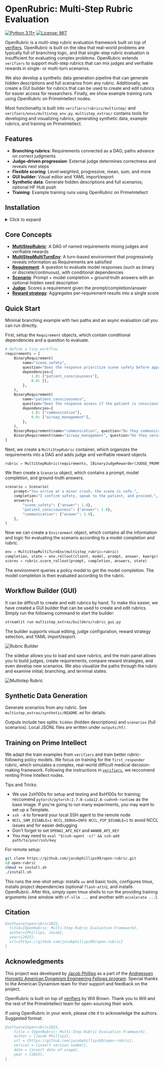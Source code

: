 # OpenRubric: Multi‑Step Rubric Evaluation

[![Python 3.11+](https://img.shields.io/badge/python-3.11+-blue.svg)](https://www.python.org/downloads/)
[![License: MIT](https://img.shields.io/badge/License-MIT-yellow.svg)](https://opensource.org/licenses/MIT)

OpenRubric is a multi-step rubric evaluation framework built on top of [verifiers](https://github.com/willccbb/verifiers). OpenRubric is built on the idea that real-world problems are typically full of branching logic, and that single-step rubric evaluation is insufficient for evaluating complex problems. OpenRubric extends `verifiers` to support multi-step rubrics that can mix judges and verifiable rewards in single- or multi-turn scenarios.

We also develop a synthetic data generation pipeline that can generate hidden descriptions and full scenarios from any rubric. Additionally, we create a GUI builder for rubrics that can be used to create and edit rubrics for easier access for researchers. Finally, we show example training runs using OpenRubric on PrimeIntellect nodes.

Most functionality is built into `verifiers/rubrics/multistep/` and `verifiers/envs/multistep_env.py`. `multistep_extras/` contains tools for developing and visualizing rubrics, generating synthetic data, example rubrics, and training on PrimeIntellect.

## Features

- **Branching rubrics**: Requirements connected as a DAG; paths advance on correct judgments
- **Judge‑driven progression**: External judge determines correctness and reveals next steps
- **Flexible scoring**: Level‑weighted, progressive, mean, sum, and more
- **GUI builder**: Visual editor and YAML import/export
- **Synthetic data**: Generate hidden descriptions and full scenarios; optional HF Hub push
- **Training**: Example training runs using OpenRubric on PrimeIntellect

## Installation
<details>
<summary>Click to expand</summary>

```bash
git clone https://github.com/jacobphillips99/open-rubric.git
cd open-rubric
uv sync --extra all

# Optional: GPU‑optimized attention
uv pip install flash-attn --no-build-isolation
```

Configure credentials as needed (`OPENAI`, `ANTHROPIC`, `wandb`, `huggingface-cli`). For remote setup, see `install.sh`.

</details>



## Core Concepts

- **[MultiStepRubric](https://github.com/jacobphillips99/open-rubric/blob/main/verifiers/rubrics/multistep/multistep_rubric.py)**: A DAG of named requirements mixing judges and verifiable rewards
- **[MultiStepMultiTurnEnv](https://github.com/jacobphillips99/open-rubric/blob/main/verifiers/envs/multistep_env.py)**: A turn-based environment that progressively reveals information as Requirements are satisfied
- **[Requirement](https://github.com/jacobphillips99/open-rubric/blob/main/verifiers/rubrics/multistep/requirement.py)**: A question to evaluate model responses (such as binary or discrete/continuous), with conditional dependencies
- **[Scenario](https://github.com/jacobphillips99/open-rubric/blob/main/verifiers/rubrics/multistep/scenario.py)**: Prompt + model completion + ground‑truth answers with an optional hidden seed description
- **[Judge](https://github.com/jacobphillips99/open-rubric/blob/main/verifiers/rewards/judge_reward.py)**: Scores a requirement given the prompt/completion/answer
- **[Reward strategy](https://github.com/jacobphillips99/open-rubric/blob/main/verifiers/rubrics/multistep/reward_strategies.py)**: Aggregates per‑requirement results into a single score

## Quick Start

Minimal branching example with two paths and an async evaluation call you can run directly.

First, setup the `Requirement` objects, which contain conditional dependencies and a question to evaluate.

```python
# Define a tiny workflow
requirements = [
    BinaryRequirement(
        name="scene_safety",
        question="Does the response prioritize scene safety before approaching?",
        dependencies={
            1.0: ["patient_consciousness"],
            0.0: [],
        },
    ),
    BinaryRequirement(
        name="patient_consciousness",
        question="Does the response assess if the patient is conscious?",
        dependencies={
            1.0: ["communication"],
            0.0: ["airway_management"],
        },
    ),
    BinaryRequirement(name="communication", question="Do they communicate with the patient?"),
    BinaryRequirement(name="airway_management", question="Do they secure the airway?"),
]
```

Next, we create a `MultiStepRubric` container, which organizes the requirements into a DAG and adds judge and verifiable reward objects.

```python
rubric = MultiStepRubric(requirements, [BinaryJudgeRewarder(JUDGE_PROMPT)])
```

We then create a `Scenario` object, which contains a prompt, model completion, and ground-truth answers.

```python
scenario = Scenario(
    prompt="You arrive at a minor crash; the scene is safe.",
    completion="I confirm safety, speak to the patient, and proceed.",
    answers={
        "scene_safety": {"answer": 1.0},
        "patient_consciousness": {"answer": 1.0},
        "communication": {"answer": 1.0},
    },
)
```

Now we can create a `Environment` object, which contains all the information and logic for evaluating the scenario according to a model completion and rubric.

```python
env = MultiStepMultiTurnEnv(multistep_rubric=rubric)
completion, state = env.rollout(client, model, prompt, answer, kwargs)
scores = rubric.score_rollout(prompt, completion, answers, state)
```

The environment queries a policy model to get the model completion. The model completion is then evaluated according to the rubric.

## Workflow Builder (GUI)

It can be difficult to create and edit rubrics by hand. To make this easier, we have created a GUI builder that can be used to create and edit rubrics. Simply run the following command to start the builder:

```bash
streamlit run multistep_extras/builders/rubric_gui.py
```

The builder supports visual editing, judge configuration, reward strategy selection, and YAML import/export.

![Rubric Builder](rubric_gui.png)

The sidebar allows you to load and save rubrics, and the main panel allows you to build judges, create requirements, compare reward strategies, and even develop new scenarios. We also visualize the paths through the rubric and examine initial, branching, and terminal states.

![Multistep Rubric](rubric_viz.png)

## Synthetic Data Generation

Generate scenarios from any rubric. See `multistep_extras/synthetic/README.md` for details.

Outputs include two splits: `hidden` (hidden descriptions) and `scenarios` (full scenarios). Local JSONL files are written under `outputs/hf/`.

## Training on Prime Intellect

We adapt the train examples from `verifiers` and train better rubric-following policy models. We focus on training for the `first_responder` rubric, which simulates a complex, real-world difficult medical decision-making framework. Following the instructions in [`verifiers`](https://github.com/willccbb/verifiers/blob/main/README.md#training-on-prime-intellect), we reccomend renting Prime Intellect nodes.

Tips and Tricks:
- We use 2xH100s for setup and testing and 8xH100s for training; reccomend `pytorch/pytorch:2.7.0-cuda12.8-cudnn9-runtime` as the base image. If you're going to run many experiments, you may want to set up a Template.
- `ssh -A` to forward your local SSH agent to the remote node
- `NCCL_SHM_DISABLE=1 NCCL_DEBUG=INFO NCCL_P2P_DISABLE=1` to avoid NCCL issues and for easier debugging
- Don't forget to set `OPENAI_API_KEY` and `WANDB_API_KEY`
- You may need to `eval "$(ssh-agent -s)" && ssh-add path/to/your/ssh/key` 


For remote setup:
```bash
git clone https://github.com/jacobphillips99/open-rubric.git
cd open-rubric
chmod +x install.sh
./install.sh
```

This runs the one-shot setup: installs `uv` and basic tools, configures tmux, installs project dependencies (optional `flash-attn`), and installs OpenRubric. After this, simply open tmux shells to run the providing training arguments (one window with `vf-vllm ...` and another with `accelerate ...`). 

## Citation

```bibtex
@software{openrubric2025,
  title={OpenRubric: Multi-Step Rubric Evaluation Framework},
  author={Phillips, Jacob},
  year={2025},
  url={https://github.com/jacobphillips99/open-rubric}
}
```

## Acknowledgments
This project was developed by [Jacob Phillips](https://jacobdphillips.com) as a part of the [Andreessen Horowitz American Dynamism Engineering Fellows program](https://a16z.com/the-american-dynamism-engineering-fellows-program/). Special thanks to the American Dynamism team for their support and feedback on the project.

OpenRubric is built on top of [verifiers](https://github.com/willccbb/verifiers) by Will Brown. Thank you to Will and the rest of the PrimeIntellect team for open-sourcing their work.

If using OpenRubric in your work, please cite it to acknowledge the authors. Suggested format:

```bibtex
@software{openrubric2025,
    title = {OpenRubric: Multi-Step Rubric Evaluation Framework},
    author = {Jacob Phillips},
    url = {https://github.com/jacobphillips99/open-rubric},
    version = {insert version number},
    date = {insert date of usage},
    year = {2025},
}
```
